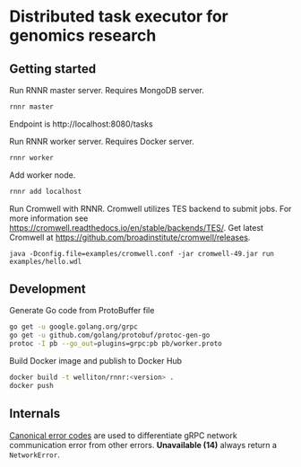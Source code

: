 # Distributed task executor for genomics research

## Getting started

Run RNNR master server. Requires MongoDB server.

```bash
rnnr master
```

Endpoint is http://localhost:8080/tasks

Run RNNR worker server. Requires Docker server.

```bash
rnnr worker
```

Add worker node.

```bash
rnnr add localhost
```

Run Cromwell with RNNR.
Cromwell utilizes TES backend to submit jobs.
For more information see <https://cromwell.readthedocs.io/en/stable/backends/TES/>.
Get latest Cromwell at <https://github.com/broadinstitute/cromwell/releases>.

```
java -Dconfig.file=examples/cromwell.conf -jar cromwell-49.jar run examples/hello.wdl
```

## Development

Generate Go code from ProtoBuffer file

```bash
go get -u google.golang.org/grpc
go get -u github.com/golang/protobuf/protoc-gen-go
protoc -I pb --go_out=plugins=grpc:pb pb/worker.proto 
```

Build Docker image and publish to Docker Hub

```bash
docker build -t welliton/rnnr:<version> .
docker push
```

## Internals

[Canonical error codes](https://pkg.go.dev/google.golang.org/grpc/codes?tab=doc) are used to differentiate gRPC network communication error from other errors. **Unavailable (14)** always return a `NetworkError`.